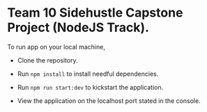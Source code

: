 # Team 10 Sidehustle Capstone Project (NodeJS Track).

To run app on your local machine,

- Clone the repository.

- Run `npm install` to install needful dependencies.

- Run `npm run start:dev` to kickstart the application.

- View the application on the localhost port stated in the console.
